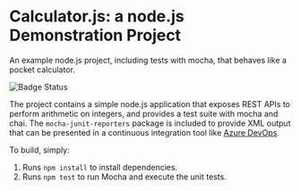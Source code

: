 Calculator.js: a node.js Demonstration Project
==============================================
An example node.js project, including tests with mocha, that behaves like
a pocket calculator.

![Badge Status](https://dev.azure.com/tonypaiwhite/AZ400_LAB/_apis/build/status/ChihYunPai.calculator?branchName=master)


The project contains a simple node.js application that exposes REST APIs
to perform arithmetic on integers, and provides a test suite with mocha
and chai.  The `mocha-junit-reporters` package is included to provide XML
output that can be presented in a continuous integration tool like
[Azure DevOps](https://azure.com/devops).

To build, simply:

1. Runs `npm install` to install dependencies.
2. Runs `npm test` to run Mocha and execute the unit tests.
